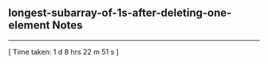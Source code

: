 <h2>longest-subarray-of-1s-after-deleting-one-element Notes</h2><hr>[ Time taken: 1 d 8 hrs 22 m 51 s ]